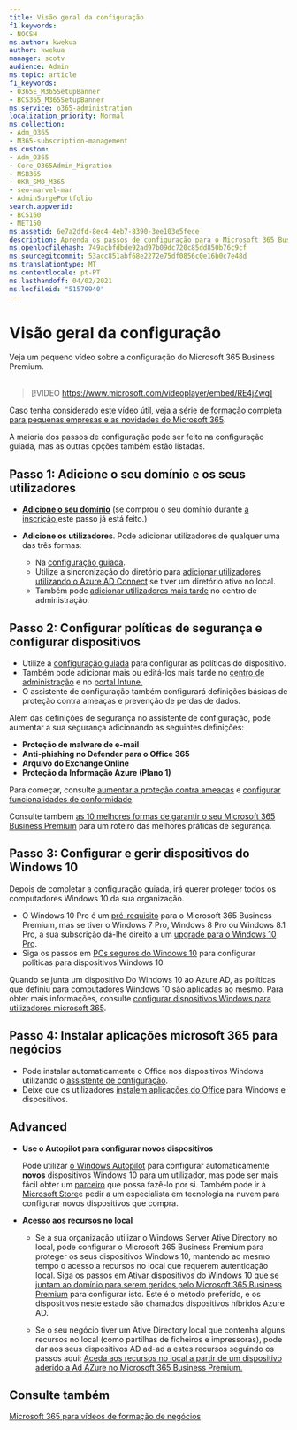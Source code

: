 ```yaml
---
title: Visão geral da configuração
f1.keywords:
- NOCSH
ms.author: kwekua
author: kwekua
manager: scotv
audience: Admin
ms.topic: article
f1_keywords:
- O365E_M365SetupBanner
- BCS365_M365SetupBanner
ms.service: o365-administration
localization_priority: Normal
ms.collection:
- Adm_O365
- M365-subscription-management
ms.custom:
- Adm_O365
- Core_O365Admin_Migration
- MSB365
- OKR_SMB_M365
- seo-marvel-mar
- AdminSurgePortfolio
search.appverid:
- BCS160
- MET150
ms.assetid: 6e7a2dfd-8ec4-4eb7-8390-3ee103e5fece
description: Aprenda os passos de configuração para o Microsoft 365 Business Premium, desde a subscrição, até adicionar um domínio e utilizadores, até à configuração de políticas de segurança, e muito mais.
ms.openlocfilehash: 749acbfdbde92ad97b09dc720c85dd850b76c9cf
ms.sourcegitcommit: 53acc851abf68e2272e75df0856c0e16b0c7e48d
ms.translationtype: MT
ms.contentlocale: pt-PT
ms.lasthandoff: 04/02/2021
ms.locfileid: "51579940"
---
```

# <a name="overview-of-setup"></a>Visão geral da configuração

Veja um pequeno vídeo sobre a configuração do Microsoft 365 Business Premium.<br><br>

> [!VIDEO https://www.microsoft.com/videoplayer/embed/RE4jZwg] 

Caso tenha considerado este vídeo útil, veja a [série de formação completa para pequenas empresas e as novidades do Microsoft 365](https://support.microsoft.com/office/6ab4bbcd-79cf-4000-a0bd-d42ce4d12816).

A maioria dos passos de configuração pode ser feito na configuração guiada, mas as outras opções também estão listadas.

## <a name="step-1-add-your-domain-and-users"></a>Passo 1: Adicione o seu domínio e os seus utilizadores

   - **[Adicione o seu domínio](set-up.md#add-your-domain-to-personalize-sign-in)** (se comprou o seu domínio durante [a inscrição,](sign-up.md)este passo já está feito.)

   - **Adicione os utilizadores**. Pode adicionar utilizadores de qualquer uma das três formas:
        - Na [configuração guiada](set-up.md#add-users-in-the-wizard).
        - Utilize a sincronização do diretório para [adicionar utilizadores utilizando o Azure AD Connect](../enterprise/set-up-directory-synchronization.md) se tiver um diretório ativo no local.
        - Também pode [adicionar utilizadores mais tarde](../admin/add-users/add-users.md) no centro de administração.
## <a name="step-2-set-up-security-policies-and-configure-devices"></a>Passo 2: Configurar políticas de segurança e configurar dispositivos 

  - Utilize a [configuração guiada](set-up.md#protect-your-organization) para configurar as políticas do dispositivo. 
  - Também pode adicionar mais ou editá-los mais tarde no [centro de administração](view-policies-and-devices.md) e no [portal Intune.](/intune/tutorial-walkthrough-intune-portal)
  - O assistente de configuração também configurará definições básicas de proteção contra ameaças e prevenção de perdas de dados.
  
  Além das definições de segurança no assistente de configuração, pode aumentar a sua segurança adicionando as seguintes definições:

- **Proteção de malware de e-mail**
- **Anti-phishing no Defender para o Office 365**
- **Arquivo do Exchange Online**
- **Proteção da Informação Azure (Plano 1)**

Para começar, consulte [aumentar a proteção contra ameaças](increase-threat-protection.md) e [configurar funcionalidades de conformidade](set-up-compliance.md).

Consulte também [as 10 melhores formas de garantir o seu Microsoft 365 Business Premium](/office365/admin/security-and-compliance/secure-your-business-data) para um roteiro das melhores práticas de segurança.

## <a name="step-3-set-up-and-manage-windows-10-devices"></a>Passo 3: Configurar e gerir dispositivos do Windows 10

Depois de completar a configuração guiada, irá querer proteger todos os computadores Windows 10 da sua organização.
  
- O Windows 10 Pro é um [pré-requisito](pre-requisites-for-data-protection.md) para o Microsoft 365 Business Premium, mas se tiver o Windows 7 Pro, Windows 8 Pro ou Windows 8.1 Pro, a sua subscrição dá-lhe direito a um [upgrade para o Windows 10 Pro](./upgrade-to-windows-pro-creators-update.md).
- Siga os passos em [PCs seguros do Windows 10](secure-win-10-pcs.md) para configurar políticas para dispositivos Windows 10.

Quando se junta um dispositivo Do Windows 10 ao Azure AD, as políticas que definiu para computadores Windows 10 são aplicadas ao mesmo. Para obter mais informações, consulte [configurar dispositivos Windows para utilizadores microsoft 365](set-up-windows-devices.md).

## <a name="step-4-install-microsoft-365-apps-for-business"></a>Passo 4: Instalar aplicações microsoft 365 para negócios
- Pode instalar automaticamente o Office nos dispositivos Windows utilizando o [assistente de configuração](set-up.md#deploy-office-365-client-apps).
- Deixe que os utilizadores [instalem aplicações do Office](/office365/admin/setup/install-applications) para Windows e dispositivos.
     
## <a name="advanced"></a>Advanced
- **Use o Autopilot para configurar novos dispositivos**
            
     Pode utilizar [o Windows Autopilot](add-autopilot-devices-and-profile.md) para configurar automaticamente **novos** dispositivos Windows 10 para um utilizador, mas pode ser mais fácil obter um [parceiro](https://www.microsoft.com/solution-providers/search) que possa fazê-lo por si. Também pode ir à [Microsoft Store](https://go.microsoft.com/fwlink/?linkid=874598)e pedir a um especialista em tecnologia na nuvem para configurar novos dispositivos que compra.

- **Acesso aos recursos no local**

     - Se a sua organização utilizar o Windows Server Ative Directory no local, pode configurar o Microsoft 365 Business Premium para proteger os seus dispositivos Windows 10, mantendo ao mesmo tempo o acesso a recursos no local que requerem autenticação local. Siga os passos em [Ativar dispositivos do Windows 10 que se juntam ao domínio para serem geridos pelo Microsoft 365 Business Premium](manage-windows-devices.md) para configurar isto. Este é o método preferido, e os dispositivos neste estado são chamados dispositivos híbridos Azure AD.

    - Se o seu negócio tiver um Ative Directory local que contenha alguns recursos no local (como partilhas de ficheiros e impressoras), pode dar aos seus dispositivos AD ad-ad a estes recursos seguindo os passos aqui: [Aceda aos recursos no local a partir de um dispositivo aderido a Ad AZure no Microsoft 365 Business Premium.](access-resources.md)

## <a name="see-also"></a>Consulte também

[Microsoft 365 para vídeos de formação de negócios](https://support.microsoft.com/office/6ab4bbcd-79cf-4000-a0bd-d42ce4d12816)